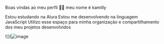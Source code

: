 Boas vindas ao meu perfil 💙💙
meu nome é kamilly

Estou estudando na Alura
Estou me desenvolvendo na linguagem JavaScript
Utilizo esse espaço para minha organização e compartilhamento dos meu projetos desenvolvidos

![](![image](https://media1.tenor.com/m/A_npiCU5lWAAAAAC/miraculous-ladybug.gif)
